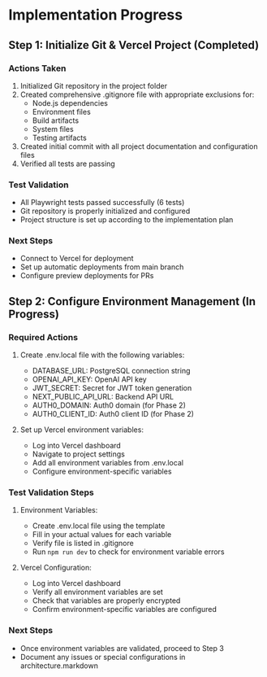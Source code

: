 # Implementation Progress

## Step 1: Initialize Git & Vercel Project (Completed)

### Actions Taken
1. Initialized Git repository in the project folder
2. Created comprehensive .gitignore file with appropriate exclusions for:
   - Node.js dependencies
   - Environment files
   - Build artifacts
   - System files
   - Testing artifacts
3. Created initial commit with all project documentation and configuration files
4. Verified all tests are passing

### Test Validation
- All Playwright tests passed successfully (6 tests)
- Git repository is properly initialized and configured
- Project structure is set up according to the implementation plan

### Next Steps
- Connect to Vercel for deployment
- Set up automatic deployments from main branch
- Configure preview deployments for PRs

## Step 2: Configure Environment Management (In Progress)

### Required Actions
1. Create .env.local file with the following variables:
   - DATABASE_URL: PostgreSQL connection string
   - OPENAI_API_KEY: OpenAI API key
   - JWT_SECRET: Secret for JWT token generation
   - NEXT_PUBLIC_API_URL: Backend API URL
   - AUTH0_DOMAIN: Auth0 domain (for Phase 2)
   - AUTH0_CLIENT_ID: Auth0 client ID (for Phase 2)

2. Set up Vercel environment variables:
   - Log into Vercel dashboard
   - Navigate to project settings
   - Add all environment variables from .env.local
   - Configure environment-specific variables

### Test Validation Steps
1. Environment Variables:
   - Create .env.local file using the template
   - Fill in your actual values for each variable
   - Verify file is listed in .gitignore
   - Run `npm run dev` to check for environment variable errors

2. Vercel Configuration:
   - Log into Vercel dashboard
   - Verify all environment variables are set
   - Check that variables are properly encrypted
   - Confirm environment-specific variables are configured

### Next Steps
- Once environment variables are validated, proceed to Step 3
- Document any issues or special configurations in architecture.markdown
